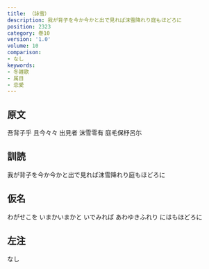 ```yaml
---
title: （詠雪）
description: 我が背子を今か今かと出で見れば沫雪降れり庭もほどろに
position: 2323
category: 巻10
version: '1.0'
volume: 10
comparison:
- なし
keywords:
- 冬雑歌
- 属目
- 恋愛
---
```


## 原文

吾背子乎 且今々々 出見者 沫雪零有 庭毛保杼呂尓

## 訓読

我が背子を今か今かと出で見れば沫雪降れり庭もほどろに

## 仮名

わがせこを いまかいまかと いでみれば あわゆきふれり にはもほどろに

## 左注

なし
